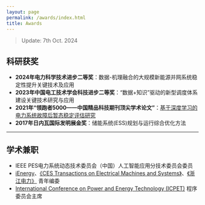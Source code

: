 ```yaml
---
layout: page
permalink: /awards/index.html
title: Awards
---
```


> Update: 7th Oct. 2024

## 科研获奖

- **2024年电力科学技术进步二等奖**：数据-机理融合的大规模新能源并网系统稳定性提升关键技术及应用<br>
- **2023年中国电工技术学会科技进步二等奖**：“数据+知识”驱动的新型调度体系建设关键技术研究与应用<br>
- **2021年“领跑者5000——中国精品科技期刊顶尖学术论文”**：[基于深度学习的电力系统故障后暂态稳定评估研究](https://kns.cnki.net/kcms2/article/abstract?v=sKJ9SXrFdEogCRwMBBZ84pje-75WkQA2mA1MmmcT0TJOnKKhjXgXhcCAoOBN496rClMmjlswYOc_xgjTjcEEAmRdnnfg0EyUAWV_RyFdnEX5HrlkIAuzE51cN1xZ7l_Y2mUHbcoHVCgjUwLRYcpa4_5UpLqXYXa9IgkZVVfVO5O18TpVR2RdaYnr3somOAPo&uniplatform=NZKPT&language=CHS)<br>
- **2017年日内瓦国际发明展金奖**：储能系统(ESS)规划与运行综合优化方法<br>

---

## 学术兼职

- IEEE PES电力系统动态技术委员会（中国）人工智能应用分技术委员会委员<br>
- [iEnergy](https://ieeexplore.ieee.org/xpl/RecentIssue.jsp?punumber=9732629)、[《CES Transactions on Electrical Machines and Systems》](http://www.cestems.org/)、[《浙江电力》](https://zjdl.cbpt.cnki.net/WKE3/WebPublication/index.aspx?mid=ZJDL) 青年编委<br>
- [International Conference on Power and Energy Technology (ICPET)](https://www.icpet.org/index.html) 程序委员会主席<br>


<br>
